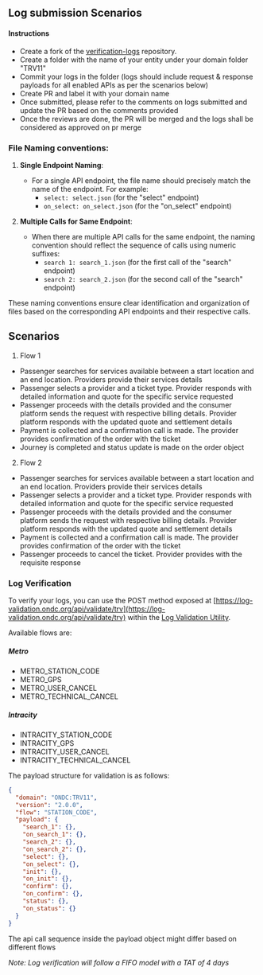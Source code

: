 ## Log submission Scenarios

#### Instructions
- Create a fork of the [verification-logs](https://github.com/ONDC-Official/verification-logs) repository.
- Create a folder with the name of your entity under your domain folder "TRV11"
- Commit your logs in the folder (logs should include request & response payloads for all enabled APIs as per the scenarios below)
- Create PR and label it with your domain name
- Once submitted, please refer to the comments on logs submitted and update the PR based on the comments provided
- Once the reviews are done, the PR will be merged and the logs shall be considered as approved on pr merge

### File Naming conventions:
1. **Single Endpoint Naming**:

   - For a single API endpoint, the file name should precisely match the name of the endpoint. For example:
     - `select: select.json` (for the "select" endpoint)
     - `on_select: on_select.json` (for the "on_select" endpoint)

2. **Multiple Calls for Same Endpoint**:

   - When there are multiple API calls for the same endpoint, the naming convention should reflect the sequence of calls using numeric suffixes:
     - `search 1: search_1.json` (for the first call of the "search" endpoint)
     - `search 2: search_2.json` (for the second call of the "search" endpoint)

These naming conventions ensure clear identification and organization of files based on the corresponding API endpoints and their respective calls.

## Scenarios

1. Flow 1

- Passenger searches for services available between a start location and an end location. Providers provide their services details
- Passenger selects a provider and a ticket type. Provider responds with detailed information and quote for the specific service requested
- Passenger proceeds with the details provided and the consumer platform sends the request with respective billing details. Provider platform responds with the updated quote and settlement details
- Payment is collected and a confirmation call is made. The provider provides confirmation of the order with the ticket
- Journey is completed and status update is made on the order object

2. Flow 2

- Passenger searches for services available between a start location and an end location. Providers provide their services details
- Passenger selects a provider and a ticket type. Provider responds with detailed information and quote for the specific service requested
- Passenger proceeds with the details provided and the consumer platform sends the request with respective billing details. Provider platform responds with the updated quote and settlement details
- Payment is collected and a confirmation call is made. The provider provides confirmation of the order with the ticket
- Passenger proceeds to cancel the ticket. Provider provides with the requisite response

### Log Verification
To verify your logs, you can use the POST method exposed at [https://log-validation.ondc.org/api/validate/trv](https://log-validation.ondc.org/api/validate/trv) within the [Log Validation Utility](https://github.com/ONDC-Official/log-validation-utility).

Available flows are:

##### Metro
- METRO_STATION_CODE
- METRO_GPS
- METRO_USER_CANCEL
- METRO_TECHNICAL_CANCEL
##### Intracity
- INTRACITY_STATION_CODE
- INTRACITY_GPS
- INTRACITY_USER_CANCEL
- INTRACITY_TECHNICAL_CANCEL

The payload structure for validation is as follows:

```json
{
  "domain": "ONDC:TRV11",
  "version": "2.0.0",
  "flow": "STATION_CODE",
  "payload": {
    "search_1": {},
    "on_search_1": {},
    "search_2": {},
    "on_search_2": {},
    "select": {},
    "on_select": {},
    "init": {},
    "on_init": {},
    "confirm": {},
    "on_confirm": {},
    "status": {},
    "on_status": {}
  }
}
```

The api call sequence inside the payload object might differ based on different flows

_Note: Log verification will follow a FIFO model with a TAT of 4 days_
